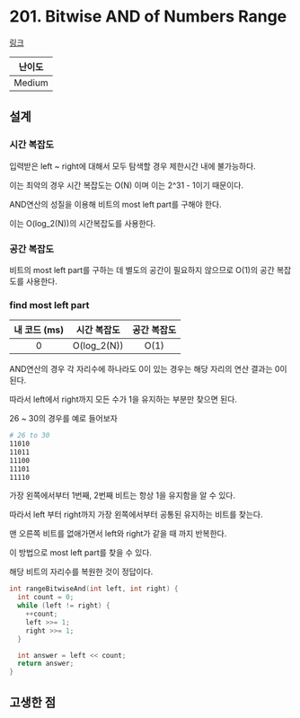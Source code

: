 # 201. Bitwise AND of Numbers Range

[링크](https://leetcode.com/problems/bitwise-and-of-numbers-range/)

| 난이도 |
| :----: |
| Medium |

## 설계

### 시간 복잡도

입력받은 left ~ right에 대해서 모두 탐색할 경우 제한시간 내에 불가능하다.

이는 최악의 경우 시간 복잡도는 O(N) 이며 이는 2^31 - 1이기 때문이다.

AND연산의 성질을 이용해 비트의 most left part를 구해야 한다.

이는 O(log_2(N))의 시간복잡도를 사용한다.

### 공간 복잡도

비트의 most left part를 구하는 데 별도의 공간이 필요하지 않으므로 O(1)의 공간 복잡도를 사용한다.

### find most left part

| 내 코드 (ms) | 시간 복잡도 | 공간 복잡도 |
| :----------: | :---------: | :---------: |
|      0       | O(log_2(N)) |    O(1)     |

AND연산의 경우 각 자리수에 하나라도 0이 있는 경우는 해당 자리의 연산 결과는 0이 된다.

따라서 left에서 right까지 모든 수가 1을 유지하는 부분만 찾으면 된다.

26 ~ 30의 경우를 예로 들어보자

```sh
# 26 to 30
11010
11011
11100
11101
11110
```

가장 왼쪽에서부터 1번째, 2번째 비트는 항상 1을 유지함을 알 수 있다.

따라서 left 부터 right까지 가장 왼쪽에서부터 공통된 유지하는 비트를 찾는다.

맨 오른쪽 비트를 없애가면서 left와 right가 같을 때 까지 반복한다.

이 방법으로 most left part를 찾을 수 있다.

해당 비트의 자리수를 복원한 것이 정답이다.

```cpp
int rangeBitwiseAnd(int left, int right) {
  int count = 0;
  while (left != right) {
    ++count;
    left >>= 1;
    right >>= 1;
  }

  int answer = left << count;
  return answer;
}
```

## 고생한 점
